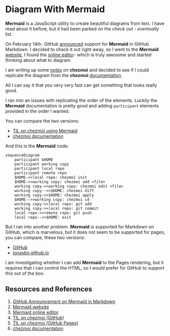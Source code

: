 # Diagram With Mermaid

**Mermaid** is a JavaScript utility to create beautiful diagrams from text. I have read about it before, but it had been parked on the _check out - eventually_ list. 

On February 14th. GitHub [announced][ANNOUNCE] support for **Mermaid** in GitHub Markdown. I decided to check it out right away, so I went to the **Mermaid** [website][WEBSITE], I found the [online editor][EDITOR]- which is truly _awesome_ and started thinking about what to diagram.

I am writing up some [notes][TIL] on **chezmoi** and decided to see if I could replicate the diagram from the **chezmoi** [documentation][CHEZMOI].

All I can say it that you very very fast can get something that looks really good.

I ran into an issues with replicating the order of the elements. Luckily the **Mermaid** documentation is pretty good and adding `participant` elements provided in the order I wanted.

You can compare the two versions:

- [TIL on chezmoi using Mermaid][TIL]
- [chezmoi documentation][CHEZMOI]

And this is the **Mermaid** code:

```
sequenceDiagram
    participant $HOME
    participant working copy
    participant local repo
    participant remote repo
    $HOME->>local repo: chezmoi init
    $HOME->>working copy: chezmoi add <file>
    working copy->>working copy: chezmoi edit <file>
    working copy-->>$HOME: chezmoi diff
    working copy->>$HOME: chezmoi apply
    $HOME-->>working copy: chezmoi cd
    working copy->>local repo: git add
    working copy->>local repo: git commit
    local repo->>remote repo: git push
    local repo-->>$HOME: exit
```

But I ran into another problem. **Mermaid** is supported for Markdown on GitHub, which is marvelous, but it does not seem to be supported for pages, you can compare, these two versions:

- [GitHub][TIL]
- [jonasbn.github.io][PAGES]

I am investigating whether I can add **Mermaid** to the Pages rendering, but it requires that I can control the HTML, so I would prefer for GitHub to support this out of the box.

## Resources and References

1. [GitHub Announcement on Mermaid in Markdown][ANNOUNCE]
1. [Mermaid website][WEBSITE]
1. [Mermaid online editor][EDITOR]
1. [TIL on chezmoi (GitHub)][TIL]
1. [TIL on chezmoi (GitHub Pages)][PAGES]
1. [chezmoi documentation][CHEZMOI]

[ANNOUNCE]: https://github.blog/2022-02-14-include-diagrams-markdown-files-mermaid/
[WEBSITE]: https://mermaid-js.github.io/mermaid/#/
[EDITOR]: https://mermaid.live/
[TIL]: https://github.com/jonasbn/til/blob/master/chezmoi/use_chezmoi.md
[CHEZMOI]: https://www.chezmoi.io/quick-start/#start-using-chezmoi-on-your-current-machine
[PAGES]: http://jonasbn.github.io/til/chezmoi/use_chezmoi.html